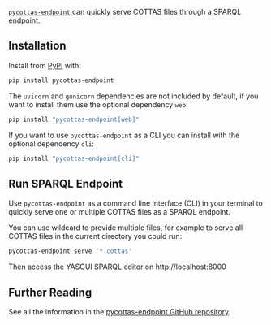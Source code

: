 [`pycottas-endpoint`](https://github.com/arenas-guerrero-julian/pycottas-endpoint) can quickly serve COTTAS files through a SPARQL endpoint.

## Installation

Install from [PyPI](https://pypi.org/project/pycottas-endpoint/) with:

```bash
pip install pycottas-endpoint
```

The `uvicorn` and `gunicorn` dependencies are not included by default, if you want to install them use the optional dependency `web`:

```bash
pip install "pycottas-endpoint[web]"
```

If you want to use `pycottas-endpoint` as a CLI you can install with the optional dependency `cli`:

```bash
pip install "pycottas-endpoint[cli]"
```

## Run SPARQL Endpoint

Use `pycottas-endpoint` as a command line interface (CLI) in your terminal to quickly serve one or multiple COTTAS files as a SPARQL endpoint.

You can use wildcard to provide multiple files, for example to serve all COTTAS files in the current directory you could run:

```bash
pycottas-endpoint serve '*.cottas'
```

Then access the YASGUI SPARQL editor on http://localhost:8000

## Further Reading

See all the information in the [pycottas-endpoint GitHub repository](https://github.com/arenas-guerrero-julian/pycottas-endpoint).
